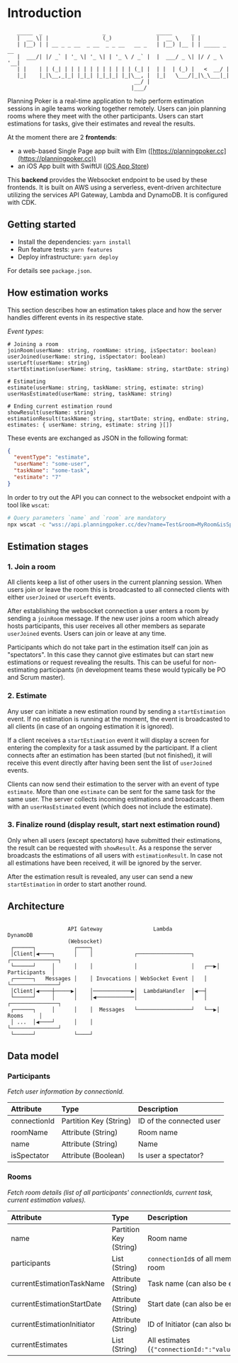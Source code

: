 # Introduction

```code
   _____  _                   _                _____      _
   |  __ \| |                 (_)              |  __ \    | |
   | |__) | | __ _ _ __  _ __  _ _ __   __ _   | |__) |__ | | _____ _ __
   |  ___/| |/ _` | '_ \| '_ \| | '_ \ / _` |  |  ___/ _ \| |/ / _ \ '__|
   | |    | | (_| | | | | | | | | | | | (_| |  | |  | (_) |   <  __/ |
   |_|    |_|\__,_|_| |_|_| |_|_|_| |_|\__, |  |_|   \___/|_|\_\___|_|
                                        __/ |
                                       |___/
```

Planning Poker is a real-time application to help perform estimation sessions in agile teams working together remotely.
Users can join planning rooms where they meet with the other participants. Users can start estimations for tasks, give their estimates and reveal the results.

At the moment there are 2 **frontends**:

- a web-based Single Page app built with Elm ([https://planningpoker.cc](https://planningpoker.cc))
- an iOS App built with SwiftUI ([iOS App Store](https://apps.apple.com/app/planning-poker-for-teams/id1495956287))

This **backend** provides the Websocket endpoint to be used by these frontends. It is built on AWS using a serverless, event-driven architecture utilizing the services API Gateway, Lambda and DynamoDB. It is configured with CDK.

## Getting started

- Install the dependencies: `yarn install`
- Run feature tests: `yarn features`
- Deploy infrastructure: `yarn deploy`

For details see `package.json`.

## How estimation works

This section describes how an estimation takes place and how the server handles different events in its respective state.

_Event types_:

```code
# Joining a room
joinRoom(userName: string, roomName: string, isSpectator: boolean)
userJoined(userName: string, isSpectator: boolean)
userLeft(userName: string)
startEstimation(userName: string, taskName: string, startDate: string)

# Estimating
estimate(userName: string, taskName: string, estimate: string)
userHasEstimated(userName: string, taskName: string)

# Ending current estimation round
showResult(userName: string)
estimationResult(taskName: string, startDate: string, endDate: string, estimates: { userName: string, estimate: string }[])
```

These events are exchanged as JSON in the following format:

```json
{
  "eventType": "estimate",
  "userName": "some-user",
  "taskName": "some-task",
  "estimate": "7"
}
```

In order to try out the API you can connect to the websocket endpoint with a tool like `wscat`:

```sh
# Query parameters `name` and `room` are mandatory
npx wscat -c "wss://api.planningpoker.cc/dev?name=Test&room=MyRoom&isSpectator=false"
```

## Estimation stages

### 1. Join a room

All clients keep a list of other users in the current planning session. When users join or leave the room this is broadcasted to all connected clients with either `userJoined` or `userLeft` events.

After establishing the websocket connection a user enters a room by sending a `joinRoom` message. If the new user joins a room which already hosts participants, this user receives all other members as separate `userJoined` events. Users can join or leave at any time.

Participants which do not take part in the estimation itself can join as "spectators". In this case they cannot give estimates but can start new estimations or request revealing the results. This can be useful for non-estimating participants (in development teams these would typically be PO and Scrum master).

### 2. Estimate

Any user can initiate a new estimation round by sending a `startEstimation` event. If no estimation is running at the moment, the event is broadcasted to all clients (in case of an ongoing estimation it is ignored).

If a client receives a `startEstimation` event it will display a screen for entering the complexity for a task assumed by the participant. If a client connects after an estimation has been started (but not finished), it will receive this event directly after having been sent the list of `userJoined` events.

Clients can now send their estimation to the server with an event of type `estimate`. More than one `estimate` can be sent for the same task for the same user. The server collects incoming estimations and broadcasts them with an `userHasEstimated` event (which does not include the estimate).

### 3. Finalize round (display result, start next estimation round)

Only when all users (except spectators) have submitted their estimations, the result can be requested with `showResult`. As a response the server broadcasts the estimations of all users with `estimationResult`. In case not all estimations have been received, it will be ignored by the server.

After the estimation result is revealed, any user can send a new `startEstimation` in order to start another round.

## Architecture

```code

                   API Gateway                Lambda                  DynamoDB
                   (Websocket)
 ┌──────┐            ┌────┐
 │Client│◀────┐      │    │             ┌─────────────────┐       ┌───────────────┐
 └──────┘     │      │    │             │                 │   ┌──▶│ Participants  │
 ┌──────┐   Messages │    │ Invocations │ WebSocket Event │   │   └───────────────┘
 │Client│◀────┼─────▶│    │────────────▶│  LambdaHandler  │◀──┤
 └──────┘     │      │    │◀────────────│                 │   │   ┌───────────────┐
 ┌──────┐     │      │    │  Messages   └─────────────────┘   └──▶│     Rooms     │
 │ ...  │◀────┘      │    │                                       └───────────────┘
 └──────┘            └────┘
```

## Data model

### Participants

_Fetch user information by connectionId._

| Attribute    | Type                   | Description              |
| :----------- | :--------------------- | :----------------------- |
| connectionId | Partition Key (String) | ID of the connected user |
| roomName     | Attribute (String)     | Room name                |
| name         | Attribute (String)     | Name                     |
| isSpectator  | Attribute (Boolean)    | Is user a spectator?     |

### Rooms

_Fetch room details (list of all participants' connectionIds, current task, current estimation values)._

| Attribute                  | Type                   | Description                                      |
| :------------------------- | :--------------------- | :----------------------------------------------- |
| name                       | Partition Key (String) | Room name                                        |
| participants               | List (String)          | `connectionId`s of all members in a room         |
| currentEstimationTaskName  | Attribute (String)     | Task name (can also be empty)                    |
| currentEstimationStartDate | Attribute (String)     | Start date (can also be empty)                   |
| currentEstimationInitiator | Attribute (String)     | ID of Initiator (can also be empty)              |
| currentEstimates           | List (String)          | All estimates (`{"connectionId:":"value":"10"}`) |
